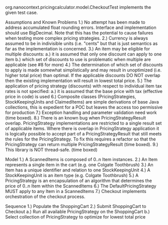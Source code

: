 org.nanocontext.pricingcalculator.model.CheckoutTest implements the given test case.

Assumptions and Known Problems
1.) No attempt has been made to address accumulated float rounding errors. Interface and implementation
  should use BigDecimal. Note that this has the potential to cause failures when testing more complex pricing strategies.
2.) Currency is always assumed to be in indivisible units (i.e. "cents" but that is just semantics as far as the
  implementation is concerned.
3.) An item may be eligible for multiple discounts:
  a.) it is assumed that only one discount can apply to one item
  b.) which set of discounts to use is problematic when multiple are applicable (see #8 for more)
4.) The determination of which set of discounts to apply is made somewhat simplistically and may result in unoptimized
  (i.e. higher total price) than optimal. If the applicable discounts DO NOT overlap then the existing implementation
  will result in lowest total price.
5.) The application of pricing strategy (discounts) with respect to individual item tax rates is not specified:
  a.) it is assumed that the base price with tax (effective price in code) is used
6.) Composite classes (PricingStrategies, StockKeepingUnits and ClaimedItems) are simple derivations of base Java collections,
 this is expedient for a POC but leaves the access too permissive for production
7.) Exception handling and parameter validation need work (time boxed).
8.) There is an known bug when PricingStrategyResult overlap. PricingStrategy implementations are restricted
  to a single result set of applicable items. Where there is overlap in PricingStrategy application it is
  logically possible to accept part of a PricingStrategyResult that still meets the rules for the
  PricingStrategy. To fix this requires a refactor so that the PricingStrategy can return multiple
  PricingStrategyResult (time boxed).
9.) This library is NOT thread-safe. (time boxed)

Model
1.) A ScannedItems is composed of 0..n Item instances.
2.) An Item represents a single item in the cart (e.g. one Colgate Toothbrush)
3.) An Item has a unique identifier and relation to one StockKeepingUnit
4.) A StockKeepingUnit is an item type (e.g. Colgate Toothbrush)
5.) A PricingStrategy is an encapsulation of an algorithm that determines the price
of 0..n Item within the ScannedItems
6.) The DefaultPricingStrategy MUST apply to any Item in a ScannedItems
7.) Checkout implements orchestration of the checkout process.

Sequence
1.) Populate the ShoppingCart
2.) Submit ShoppingCart to Checkout
  a.) Run all available PricingStrategy on the ShoppingCart
  b.) Select collection of PricingStrategy to optimize for lowest total price
